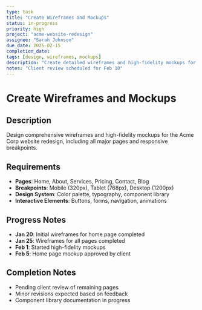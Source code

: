 ```yaml
---
type: task
title: "Create Wireframes and Mockups"
status: in-progress
priority: high
project: "acme-website-redesign"
assignee: "Sarah Johnson"
due_date: 2025-02-15
completion_date: 
tags: [design, wireframes, mockups]
description: "Create detailed wireframes and high-fidelity mockups for all pages"
notes: "Client review scheduled for Feb 10"
---
```


# Create Wireframes and Mockups

## Description
Design comprehensive wireframes and high-fidelity mockups for the Acme Corp website redesign, including all major pages and responsive breakpoints.

## Requirements
- **Pages**: Home, About, Services, Pricing, Contact, Blog
- **Breakpoints**: Mobile (320px), Tablet (768px), Desktop (1200px)
- **Design System**: Color palette, typography, component library
- **Interactive Elements**: Buttons, forms, navigation, animations

## Progress Notes
- **Jan 20**: Initial wireframes for home page completed
- **Jan 25**: Wireframes for all pages completed
- **Feb 1**: Started high-fidelity mockups
- **Feb 5**: Home page mockup approved by client

## Completion Notes
- Pending client review of remaining pages
- Minor revisions expected based on feedback
- Component library documentation in progress